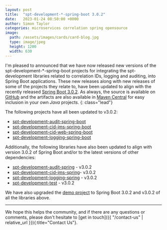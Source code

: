 ```yaml
---
layout: post
title:  "spt-development-*-spring-boot 3.0.2"
date:   2023-01-24 08:50:00 +0000
author: Simon Taylor
categories: microservices correlation spring opensource
image:
  path: /assets/images/cards/card-blog.jpg
  type: image/jpeg
  height: 1200
  width: 630
---
```

I'm pleased to announced that we have now released new versions of the spt-development-*-spring-boot projects for integrating the spt-development
libraries related to correlation IDs, logging and auditing, into Spring Boot applications. These new releases along with new releases of some of
the projects they relate to, have been updated to align with the recently released 
[Spring Boot 3.0.2](https://spring.io/blog/2023/01/19/spring-boot-3-0-2-available-now). As always, the source is available on 
[GitHub](https://github.com/spt-development) and the artifacts are also available in 
[Maven Central](https://mvnrepository.com/artifact/com.spt-development) for easy inclusion in your own <em>Java</em> projects.
{: class="lead"}

The following projects have all been updated to v3.0.2:

* [spt-development-audit-spring-boot](https://github.com/spt-development/spt-development-audit-spring-boot)
* [spt-development-cid-jms-spring-boot](https://github.com/spt-development/spt-development-cid-jms-spring-boot)
* [spt-development-cid-web-spring-boot](https://github.com/spt-development/spt-development-cid-web-spring-boot)
* [spt-development-logging-spring-boot](https://github.com/spt-development/spt-development-logging-spring-boot)

Additionally, the following libraries have also been updated to align with version 3.0.2 of Spring Boot and/or to the latest versions of other 
dependencies:

* [spt-development-audit-spring](https://github.com/spt-development/spt-development-audit-spring) - v3.0.2
* [spt-development-cid-jms-spring](https://github.com/spt-development/spt-development-cid-jms-spring)- v3.0.2
* [spt-development-logging-spring](https://github.com/spt-development/spt-development-logging-spring) - v3.0.2
* [spt-development-test](https://github.com/spt-development/spt-development-test) - v3.0.2

We have also upgraded the [demo project](https://github.com/spt-development/spt-development-demo) to Spring Boot 3.0.2 and v3.0.2 of all the libraries above.

---

We hope this helps the community, and if there are any questions or comments, please don't hesitate to [get in touch]({{ "/contact-us" | relative_url }}){:title="Contact Us"}.
